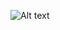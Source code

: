 ![Alt text](https://media.licdn.com/dms/image/D5616AQF2T-rt-Pytzg/profile-displaybackgroundimage-shrink_350_1400/0/1720892305548?e=1726704000&v=beta&t=i0H_Dp6mzhs2xSR-5rbGDJZn2qBSnJLQfssyECmdnP4 "a title")
